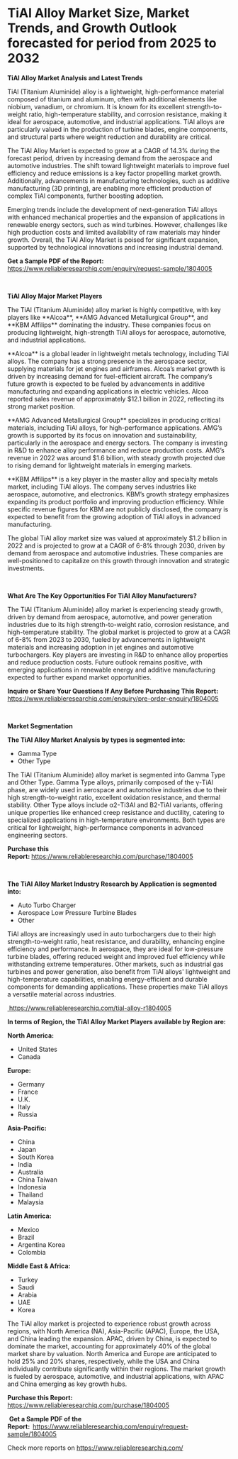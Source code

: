 <p><h1>TiAl Alloy Market Size, Market Trends, and Growth Outlook forecasted for period from 2025 to 2032</h1></p><p><strong>TiAl Alloy Market Analysis and Latest Trends</strong></p>
<p><p>TiAl (Titanium Aluminide) alloy is a lightweight, high-performance material composed of titanium and aluminum, often with additional elements like niobium, vanadium, or chromium. It is known for its excellent strength-to-weight ratio, high-temperature stability, and corrosion resistance, making it ideal for aerospace, automotive, and industrial applications. TiAl alloys are particularly valued in the production of turbine blades, engine components, and structural parts where weight reduction and durability are critical.</p><p>The TiAl Alloy Market is expected to grow at a CAGR of 14.3% during the forecast period, driven by increasing demand from the aerospace and automotive industries. The shift toward lightweight materials to improve fuel efficiency and reduce emissions is a key factor propelling market growth. Additionally, advancements in manufacturing technologies, such as additive manufacturing (3D printing), are enabling more efficient production of complex TiAl components, further boosting adoption.</p><p>Emerging trends include the development of next-generation TiAl alloys with enhanced mechanical properties and the expansion of applications in renewable energy sectors, such as wind turbines. However, challenges like high production costs and limited availability of raw materials may hinder growth. Overall, the TiAl Alloy Market is poised for significant expansion, supported by technological innovations and increasing industrial demand.</p></p>
<p><strong>Get a Sample PDF of the Report:&nbsp;</strong> <a href="https://www.reliableresearchiq.com/enquiry/request-sample/1804005?utm_campaign=2224&utm_medium=2&utm_source=Github&utm_content=ia&utm_term=26012025&utm_id=tial-alloy">https://www.reliableresearchiq.com/enquiry/request-sample/1804005</a></p>
<p>&nbsp;</p>
<p><strong>TiAl Alloy Major Market Players</strong></p>
<p><p>The TiAl (Titanium Aluminide) alloy market is highly competitive, with key players like **Alcoa**, **AMG Advanced Metallurgical Group**, and **KBM Affilips** dominating the industry. These companies focus on producing lightweight, high-strength TiAl alloys for aerospace, automotive, and industrial applications.</p><p>**Alcoa** is a global leader in lightweight metals technology, including TiAl alloys. The company has a strong presence in the aerospace sector, supplying materials for jet engines and airframes. Alcoa’s market growth is driven by increasing demand for fuel-efficient aircraft. The company’s future growth is expected to be fueled by advancements in additive manufacturing and expanding applications in electric vehicles. Alcoa reported sales revenue of approximately $12.1 billion in 2022, reflecting its strong market position.</p><p>**AMG Advanced Metallurgical Group** specializes in producing critical materials, including TiAl alloys, for high-performance applications. AMG’s growth is supported by its focus on innovation and sustainability, particularly in the aerospace and energy sectors. The company is investing in R&D to enhance alloy performance and reduce production costs. AMG’s revenue in 2022 was around $1.6 billion, with steady growth projected due to rising demand for lightweight materials in emerging markets.</p><p>**KBM Affilips** is a key player in the master alloy and specialty metals market, including TiAl alloys. The company serves industries like aerospace, automotive, and electronics. KBM’s growth strategy emphasizes expanding its product portfolio and improving production efficiency. While specific revenue figures for KBM are not publicly disclosed, the company is expected to benefit from the growing adoption of TiAl alloys in advanced manufacturing.</p><p>The global TiAl alloy market size was valued at approximately $1.2 billion in 2022 and is projected to grow at a CAGR of 6-8% through 2030, driven by demand from aerospace and automotive industries. These companies are well-positioned to capitalize on this growth through innovation and strategic investments.</p></p>
<p>&nbsp;</p>
<p><strong>What Are The Key Opportunities For TiAl Alloy Manufacturers?</strong></p>
<p><p>The TiAl (Titanium Aluminide) alloy market is experiencing steady growth, driven by demand from aerospace, automotive, and power generation industries due to its high strength-to-weight ratio, corrosion resistance, and high-temperature stability. The global market is projected to grow at a CAGR of 6-8% from 2023 to 2030, fueled by advancements in lightweight materials and increasing adoption in jet engines and automotive turbochargers. Key players are investing in R&D to enhance alloy properties and reduce production costs. Future outlook remains positive, with emerging applications in renewable energy and additive manufacturing expected to further expand market opportunities.</p></p>
<p><strong>Inquire or Share Your Questions If Any Before Purchasing This Report:</strong> <a href="https://www.reliableresearchiq.com/enquiry/pre-order-enquiry/1804005?utm_campaign=2224&utm_medium=2&utm_source=Github&utm_content=ia&utm_term=26012025&utm_id=tial-alloy">https://www.reliableresearchiq.com/enquiry/pre-order-enquiry/1804005</a></p>
<p>&nbsp;</p>
<p><strong>Market Segmentation</strong></p>
<p><strong>The TiAl Alloy Market Analysis by types is segmented into:</strong></p>
<p><ul><li>Gamma Type</li><li>Other Type</li></ul></p>
<p><p>The TiAl (Titanium Aluminide) alloy market is segmented into Gamma Type and Other Type. Gamma Type alloys, primarily composed of the γ-TiAl phase, are widely used in aerospace and automotive industries due to their high strength-to-weight ratio, excellent oxidation resistance, and thermal stability. Other Type alloys include α2-Ti3Al and B2-TiAl variants, offering unique properties like enhanced creep resistance and ductility, catering to specialized applications in high-temperature environments. Both types are critical for lightweight, high-performance components in advanced engineering sectors.</p></p>
<p><strong>Purchase this Report:&nbsp;</strong><a href="https://www.reliableresearchiq.com/purchase/1804005?utm_campaign=2224&utm_medium=2&utm_source=Github&utm_content=ia&utm_term=26012025&utm_id=tial-alloy">https://www.reliableresearchiq.com/purchase/1804005</a></p>
<p>&nbsp;</p>
<p><strong>The TiAl Alloy Market Industry Research by Application is segmented into:</strong></p>
<p><ul><li>Auto Turbo Charger</li><li>Aerospace Low Pressure Turbine Blades</li><li>Other</li></ul></p>
<p><p>TiAl alloys are increasingly used in auto turbochargers due to their high strength-to-weight ratio, heat resistance, and durability, enhancing engine efficiency and performance. In aerospace, they are ideal for low-pressure turbine blades, offering reduced weight and improved fuel efficiency while withstanding extreme temperatures. Other markets, such as industrial gas turbines and power generation, also benefit from TiAl alloys' lightweight and high-temperature capabilities, enabling energy-efficient and durable components for demanding applications. These properties make TiAl alloys a versatile material across industries.</p></p>
<p><a href="https://www.reliableresearchiq.com/tial-alloy-r1804005?utm_campaign=2224&utm_medium=2&utm_source=Github&utm_content=ia&utm_term=26012025&utm_id=tial-alloy">&nbsp;https://www.reliableresearchiq.com/tial-alloy-r1804005</a></p>
<p><strong>In terms of Region, the TiAl Alloy Market Players available by Region are:</strong></p>
<p>
    <p> <strong> North America: </strong>
        <ul>
            <li>United States</li>
            <li>Canada</li>
        </ul>
        </p> 
    <p> <strong> Europe: </strong>
        <ul>
            <li>Germany</li>
            <li>France</li>
            <li>U.K.</li>
            <li>Italy</li>
            <li>Russia</li>
        </ul>
        </p> 
    <p> <strong> Asia-Pacific: </strong>
        <ul>
            <li>China</li>
            <li>Japan</li>
            <li>South Korea</li>
            <li>India</li>
            <li>Australia</li>
            <li>China Taiwan</li>
            <li>Indonesia</li>
            <li>Thailand</li>
            <li>Malaysia</li>
        </ul>
        </p> 
    <p> <strong> Latin America: </strong>
        <ul>
            <li>Mexico</li>
            <li>Brazil</li>
            <li>Argentina Korea</li>
            <li>Colombia</li>
        </ul>
        </p> 
    <p> <strong> Middle East & Africa: </strong>
        <ul>
            <li>Turkey</li>
            <li>Saudi</li>
            <li>Arabia</li>
            <li>UAE</li>
            <li>Korea</li>
        </ul>
    </p>
    </p>
<p><p>The TiAl alloy market is projected to experience robust growth across regions, with North America (NA), Asia-Pacific (APAC), Europe, the USA, and China leading the expansion. APAC, driven by China, is expected to dominate the market, accounting for approximately 40% of the global market share by valuation. North America and Europe are anticipated to hold 25% and 20% shares, respectively, while the USA and China individually contribute significantly within their regions. The market growth is fueled by aerospace, automotive, and industrial applications, with APAC and China emerging as key growth hubs.</p></p>
<p><strong>Purchase this Report: </strong><a href="https://www.reliableresearchiq.com/purchase/1804005?utm_campaign=2224&utm_medium=2&utm_source=Github&utm_content=ia&utm_term=26012025&utm_id=tial-alloy">https://www.reliableresearchiq.com/purchase/1804005</a></p>
<p>&nbsp;<strong>Get a Sample PDF of the Report:&nbsp;&nbsp;</strong><a href="https://www.reliableresearchiq.com/enquiry/request-sample/1804005?utm_campaign=2224&utm_medium=2&utm_source=Github&utm_content=ia&utm_term=26012025&utm_id=tial-alloy">https://www.reliableresearchiq.com/enquiry/request-sample/1804005</a></p>
<p><strong></strong></p>
<p>Check more reports on <a href="https://www.reliableresearchiq.com/?utm_campaign=2224&utm_medium=2&utm_source=Github&utm_content=ia&utm_term=26012025&utm_id=tial-alloy">https://www.reliableresearchiq.com/</a></p>